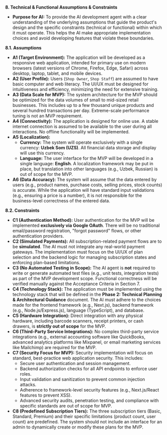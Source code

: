 **8. Technical & Functional Assumptions & Constraints**

- **Purpose for AI:** To provide the AI development agent with a clear understanding of the underlying assumptions that guide the product's design and the specific constraints (technical or functional) within which it must operate. This helps the AI make appropriate implementation choices and avoid developing features that violate these boundaries.

**8.1. Assumptions**

- **A1 (Target Environment):** The application will be developed as a responsive web application, intended for primary use on modern browsers (latest versions of Chrome, Firefox, Edge, Safari) across desktop, laptop, tablet, and mobile devices.
- **A2 (User Profile):** Users (`Shop Owner`, `Shop Staff`) are assumed to have basic computer and web literacy. The UI/UX must be designed for intuitiveness and efficiency, minimizing the need for extensive training.
- **A3 (Data Scale for MVP):** The system architecture for the MVP should be optimized for the data volumes of small to mid-sized retail businesses. This includes up to a few thousand unique products and several hundred transactions per day. Extreme-scale performance tuning is not an MVP requirement.
- **A4 (Connectivity):** The application is designed for online use. A stable internet connection is assumed to be available to the user during all interactions. No offline functionality will be implemented.
- **A5 (Localization):**
  - **Currency:** The system will operate exclusively with a single currency: **Uzbek Som (UZS)**. All financial data storage and display will use this currency.
  - **Language:** The user interface for the MVP will be developed in a single language: **English**. A localization framework may be put in place, but translation into other languages (e.g., Uzbek, Russian) is out of scope for the MVP.
- **A6 (Data Accuracy):** The system will assume that the data entered by users (e.g., product names, purchase costs, selling prices, stock counts) is accurate. While the application will have standard input validations (e.g., ensuring a price is a number), it is not responsible for the business-level correctness of the entered data.

**8.2. Constraints**

- **C1 (Authentication Method):** User authentication for the MVP will be implemented **exclusively via Google OAuth**. There will be no traditional email/password registration, "forgot password" flows, or other authentication providers.
- **C2 (Simulated Payments):** All subscription-related payment flows are to be **simulated**. The AI must not integrate any real-world payment gateways. The implementation must focus on the UI/UX of plan selection and the backend logic for managing subscription states and enforcing plan-based limitations.
- **C3 (No Automated Testing in Scope):** The AI agent is **not** required to write or generate automated test files (e.g., unit tests, integration tests) as part of the MVP development scope. Functional correctness will be verified manually against the Acceptance Criteria in Section 7.
- **C4 (Technology Stack):** The application must be implemented using the technology stack that will be defined in the **Phase 2: Technical Planning & Architectural Guidance** document. The AI must adhere to the choices made for the frontend framework (e.g., Next.js), backend framework (e.g., Node.js/Express.js), language (TypeScript), and database.
- **C5 (Hardware Integration):** Direct integration with any physical hardware, including barcode scanners, receipt printers, or cash drawers, is **strictly out of scope** for the MVP.
- **C6 (Third-Party Service Integrations):** No complex third-party service integrations (e.g., external accounting software like QuickBooks, advanced analytics platforms like Mixpanel, or email marketing services like Mailchimp) are required for the MVP.
- **C7 (Security Focus for MVP):** Security implementation will focus on standard, best-practice web application security. This includes:
  - Secure user authentication and session management.
  - Backend authorization checks for all API endpoints to enforce user roles.
  - Input validation and sanitization to prevent common injection attacks.
  - Adherence to framework-level security features (e.g., Next.js/React features to prevent XSS).
  - Advanced security audits, penetration testing, and compliance with specific standards are out of scope for MVP.
- **C8 (Predefined Subscription Tiers):** The three subscription tiers (Basic, Standard, Premium) and their specific limitations (product count, user count) are predefined. The system should not include an interface for an admin to dynamically create or modify these plans for the MVP.
